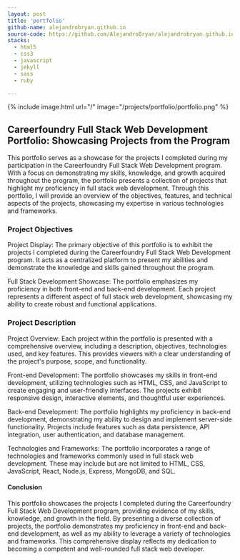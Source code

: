 ```yaml
---
layout: post
title: 'portfolio'
github-name: alejandrobryan.github.io
source-code: https://github.com/AlejandroBryan/alejandrobryan.github.io
stacks:
  - html5
  - css3 
  - javascript
  - jekyll
  - sass
  - ruby

---
```


{% include image.html url="/" image="/projects/portfolio/portfolio.png" %}

## Careerfoundry Full Stack Web Development Portfolio: Showcasing Projects from the Program


This portfolio serves as a showcase for the projects I completed during my participation in the Careerfoundry Full Stack Web Development program. With a focus on demonstrating my skills, knowledge, and growth acquired throughout the program, the portfolio presents a collection of projects that highlight my proficiency in full stack web development. Through this portfolio, I will provide an overview of the objectives, features, and technical aspects of the projects, showcasing my expertise in various technologies and frameworks.

### Project Objectives

Project Display: The primary objective of this portfolio is to exhibit the projects I completed during the Careerfoundry Full Stack Web Development program. It acts as a centralized platform to present my abilities and demonstrate the knowledge and skills gained throughout the program.

Full Stack Development Showcase: The portfolio emphasizes my proficiency in both front-end and back-end development. Each project represents a different aspect of full stack web development, showcasing my ability to create robust and functional applications.

### Project Description

Project Overview: Each project within the portfolio is presented with a comprehensive overview, including a description, objectives, technologies used, and key features. This provides viewers with a clear understanding of the project's purpose, scope, and functionality.

Front-end Development: The portfolio showcases my skills in front-end development, utilizing technologies such as HTML, CSS, and JavaScript to create engaging and user-friendly interfaces. The projects exhibit responsive design, interactive elements, and thoughtful user experiences.

Back-end Development: The portfolio highlights my proficiency in back-end development, demonstrating my ability to design and implement server-side functionality. Projects include features such as data persistence, API integration, user authentication, and database management.

Technologies and Frameworks: The portfolio incorporates a range of technologies and frameworks commonly used in full stack web development. These may include but are not limited to HTML, CSS, JavaScript, React, Node.js, Express, MongoDB, and SQL.

#### Conclusion
This portfolio showcases the projects I completed during the Careerfoundry Full Stack Web Development program, providing evidence of my skills, knowledge, and growth in the field. By presenting a diverse collection of projects, the portfolio demonstrates my proficiency in front-end and back-end development, as well as my ability to leverage a variety of technologies and frameworks. This comprehensive display reflects my dedication to becoming a competent and well-rounded full stack web developer.


